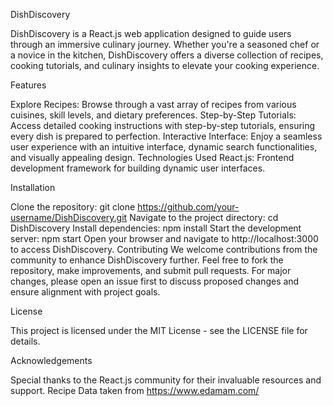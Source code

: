 

DishDiscovery

DishDiscovery is a React.js web application designed to guide users through an immersive culinary journey. Whether you're a seasoned chef or a novice in the kitchen, DishDiscovery offers a diverse collection of recipes, cooking tutorials, and culinary insights to elevate your cooking experience.

Features

Explore Recipes: Browse through a vast array of recipes from various cuisines, skill levels, and dietary preferences.
Step-by-Step Tutorials: Access detailed cooking instructions with step-by-step tutorials, ensuring every dish is prepared to perfection.
Interactive Interface: Enjoy a seamless user experience with an intuitive interface, dynamic search functionalities, and visually appealing design.
Technologies Used
React.js: Frontend development framework for building dynamic user interfaces.

Installation

Clone the repository: git clone https://github.com/your-username/DishDiscovery.git
Navigate to the project directory: cd DishDiscovery
Install dependencies: npm install
Start the development server: npm start
Open your browser and navigate to http://localhost:3000 to access DishDiscovery.
Contributing
We welcome contributions from the community to enhance DishDiscovery further. Feel free to fork the repository, make improvements, and submit pull requests. For major changes, please open an issue first to discuss proposed changes and ensure alignment with project goals.

License

This project is licensed under the MIT License - see the LICENSE file for details.

Acknowledgements

Special thanks to the React.js community for their invaluable resources and support.
Recipe Data taken from https://www.edamam.com/
